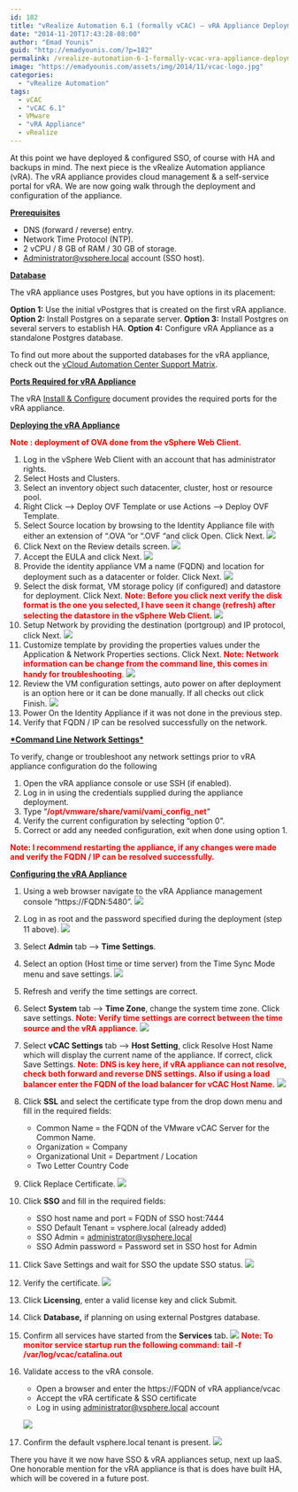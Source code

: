 ```yaml
---
id: 182
title: "vRealize Automation 6.1 (formally vCAC) – vRA Appliance Deployment &#038; Configuration"
date: "2014-11-20T17:43:28-08:00"
author: "Emad Younis"
guid: "http://emadyounis.com/?p=182"
permalink: /vrealize-automation-6-1-formally-vcac-vra-appliance-deployment-configuration/
image: "https://emadyounis.com/assets/img/2014/11/vcac-logo.jpg"
categories:
  - "vRealize Automation"
tags:
  - vCAC
  - "vCAC 6.1"
  - VMware
  - "vRA Appliance"
  - vRealize
---
```


At this point we have deployed &amp; configured SSO, of course with HA and backups in mind. The next piece is the vRealize Automation appliance (vRA). The vRA appliance provides cloud management &amp; a self-service portal for vRA. We are now going walk through the deployment and configuration of the appliance.

<span style="text-decoration: underline;">**Prerequisites**</span>

- DNS (forward / reverse) entry.
- Network Time Protocol (NTP).
- 2 vCPU / 8 GB of RAM / 30 GB of storage.
- Administrator@vsphere.local account (SSO host).

<span style="text-decoration: underline;">**Database**</span>

The vRA appliance uses Postgres, but you have options in its placement:

**Option 1:** Use the initial vPostgres that is created on the first vRA appliance.
**Option 2:** Install Postgres on a separate server.
**Option 3:** Install Postgres on several servers to establish HA.
**Option 4:** Configure vRA Appliance as a standalone Postgres database.

To find out more about the supported databases for the vRA appliance, check out the [vCloud Automation Center Support Matrix](https://www.vmware.com/pdf/vcloud-automation-center-61-support-matrix.pdf).

<span style="text-decoration: underline;">**Ports Required for vRA Appliance**</span>

The vRA [Install &amp; Configure](http://pubs.vmware.com/vCAC-61/topic/com.vmware.ICbase/PDF/vcloud-automation-center-61-installation-and-configuration.pdf) document provides the required ports for the vRA appliance.

**<span style="text-decoration: underline;">Deploying the vRA Appliance</span>**

<span style="color: #ff0000;">**Note : deployment of OVA done from the vSphere Web Client.**</span>

1. Log in the vSphere Web Client with an account that has administrator rights.
2. Select Hosts and Clusters.
3. Select an inventory object such datacenter, cluster, host or resource pool.
4. Right Click –&gt; Deploy OVF Template or use Actions –&gt; Deploy OVF Template.
5. Select Source location by browsing to the Identity Appliance file with either an extension of “.OVA “or “.OVF “and click Open. Click Next.
   [![](https://emadyounis.com/assets/img/2014/11/vRA-Appliance-1.jpg?resize=958%2C330)](https://emadyounis.com/assets/img/2014/11/vRA-Appliance-1.jpg)
6. Click Next on the Review details screen.
   [![](https://emadyounis.com/assets/img/2014/11/vRA-Appliance-2.jpg?resize=960%2C409)](https://emadyounis.com/assets/img/2014/11/vRA-Appliance-2.jpg)
7. Accept the EULA and click Next.
   [![](https://emadyounis.com/assets/img/2014/11/vRA-Appliance-3.jpg?resize=960%2C562)](https://emadyounis.com/assets/img/2014/11/vRA-Appliance-3.jpg)
8. Provide the identity appliance VM a name (FQDN) and location for deployment such as a datacenter or folder. Click Next.
   [![](https://emadyounis.com/assets/img/2014/11/vRA-Appliance-4.jpg?resize=959%2C562)](https://emadyounis.com/assets/img/2014/11/vRA-Appliance-4.jpg)
9. Select the disk format, VM storage policy (if configured) and datastore for deployment. Click Next.
   <span style="color: #ff0000;">**Note: Before you click next verify the disk format is the one you selected, I have seen it change (refresh) after selecting the datastore in the vSphere Web Client.**</span>
   [![](https://emadyounis.com/assets/img/2014/10/vCAC-Deploy-5.jpg?resize=960%2C562)](https://emadyounis.com/assets/img/2014/10/vCAC-Deploy-5.jpg)
10. Setup Network by providing the destination (portgroup) and IP protocol, click Next.
    [![](https://emadyounis.com/assets/img/2014/10/vCAC-Deploy-6.jpg?resize=961%2C562)](https://emadyounis.com/assets/img/2014/10/vCAC-Deploy-6.jpg)
11. Customize template by providing the properties values under the Application &amp; Network Properties sections. Click Next. **<span style="color: #ff0000;">
    Note: Network information can be change from the command line, this comes in handy for troubleshooting</span>**.
    [![](https://emadyounis.com/assets/img/2014/11/vRA-Appliance-7.jpg?resize=1024%2C671)](https://emadyounis.com/assets/img/2014/11/vRA-Appliance-7.jpg)
12. Review the VM configuration settings, auto power on after deployment is an option here or it can be done manually. If all checks out click Finish.
    [![](https://emadyounis.com/assets/img/2014/11/vRA-Appliance-8.jpg?resize=1024%2C672)](https://emadyounis.com/assets/img/2014/11/vRA-Appliance-8.jpg)
13. Power On the Identity Appliance if it was not done in the previous step.
14. Verify that FQDN / IP can be resolved successfully on the network.

**<span style="text-decoration: underline;">\*Command Line Network Settings\*</span>**

To verify, change or troubleshoot any network settings prior to vRA appliance configuration do the following

1. Open the vRA appliance console or use SSH (if enabled).
2. Log in in using the credentials supplied during the appliance deployment.
3. Type “<span style="color: #ff0000;">**/opt/vmware/share/vami/vami_config_net**</span>“
4. Verify the current configuration by selecting “option 0”.
5. Correct or add any needed configuration, exit when done using option 1.

**<span style="color: #ff0000;">Note: I recommend restarting the appliance, if any changes were made and verify the FQDN / IP can be resolved successfully.</span>**

<span style="text-decoration: underline;">**Configuring the vRA Appliance**</span>

1. Using a web browser navigate to the vRA Appliance management console “https://FQDN:5480”.
   [![](https://emadyounis.com/assets/img/2014/11/vRA-Appliance-9.jpg?resize=523%2C27)](https://emadyounis.com/assets/img/2014/11/vRA-Appliance-9.jpg)
2. Log in as root and the password specified during the deployment (step 11 above).
   [![](https://emadyounis.com/assets/img/2014/11/vRA-Appliance-10.jpg?resize=830%2C228)](https://emadyounis.com/assets/img/2014/11/vRA-Appliance-10.jpg)
3. Select **Admin** tab –&gt; **Time Settings**.
4. Select an option (Host time or time server) from the Time Sync Mode menu and save settings.
   [![](https://emadyounis.com/assets/img/2014/11/vRA-Appliance-11.jpg?resize=830%2C369)](https://emadyounis.com/assets/img/2014/11/vRA-Appliance-11.jpg)
5. Refresh and verify the time settings are correct.
6. Select **System** tab –&gt; **Time Zone**, change the system time zone. Click save settings. <span style="color: #ff0000;"> **Note: Verify time settings are correct between the time source and the vRA appliance**</span>.
   [![](https://emadyounis.com/assets/img/2014/11/vRA-Appliance-12.jpg?resize=830%2C262)](https://emadyounis.com/assets/img/2014/11/vRA-Appliance-12.jpg)
7. Select **vCAC Settings** tab –&gt; **Host Setting**, click Resolve Host Name which will display the current name of the appliance. If correct, click Save Settings. <span style="color: #ff0000;"> **Note: DNS is key here, if vRA appliance can not resolve, check both forward and reverse DNS settings. Also if using a load balancer enter the FQDN of the load balancer for vCAC Host Name.**</span>
   [![](https://emadyounis.com/assets/img/2014/11/vRA-Appliance-13.jpg?resize=829%2C287)](https://emadyounis.com/assets/img/2014/11/vRA-Appliance-13.jpg)
8. Click **SSL** and select the certificate type from the drop down menu and fill in the required fields:
   - Common Name = the FQDN of the VMware vCAC Server for the Common Name.
   - Organization = Company
   - Organizational Unit = Department / Location
   - Two Letter Country Code
9. Click Replace Certificate.
   [![](https://emadyounis.com/assets/img/2014/11/vRA-Appliance-14.jpg?resize=831%2C368)](https://emadyounis.com/assets/img/2014/11/vRA-Appliance-14.jpg)
10. Click **SSO** and fill in the required fields:
    - SSO host name and port = FQDN of SSO host:7444
    - SSO Default Tenant = vsphere.local (already added)
    - SSO Admin = administrator@vsphere.local
    - SSO Admin password = Password set in SSO host for Admin
11. Click Save Settings and wait for SSO the update SSO status.
    [![](https://emadyounis.com/assets/img/2014/11/vRA-Appliance-16.jpg?resize=828%2C338)](https://emadyounis.com/assets/img/2014/11/vRA-Appliance-16.jpg)
12. Verify the certificate.
    [![](https://emadyounis.com/assets/img/2014/11/vRA-Appliance-15.jpg?resize=358%2C251)](https://emadyounis.com/assets/img/2014/11/vRA-Appliance-15.jpg)
13. Click **Licensing**, enter a valid license key and click Submit.
14. Click **Database,** if planning on using external Postgres database.
15. Confirm all services have started from the **Services** tab.
    [![](https://emadyounis.com/assets/img/2014/11/vRA-Appliance-17.jpg?resize=830%2C755)](https://emadyounis.com/assets/img/2014/11/vRA-Appliance-17.jpg)
    <span style="color: #ff0000;"> **Note: To monitor service startup run the following command: tail -f /var/log/vcac/catalina.out**</span>
16. Validate access to the vRA console.

    - Open a browser and enter the https://FQDN of vRA appliance/vcac
    - Accept the vRA certificate &amp; SSO certificate
    - Log in using administrator@vsphere.local account

    [![](https://emadyounis.com/assets/img/2014/11/vRA-Appliance-18.jpg?resize=872%2C501)](https://emadyounis.com/assets/img/2014/11/vRA-Appliance-18.jpg)

17. Confirm the default vsphere.local tenant is present.
    [![](https://emadyounis.com/assets/img/2014/11/vRA-Appliance-19.jpg?resize=1024%2C354)](https://emadyounis.com/assets/img/2014/11/vRA-Appliance-19.jpg)

There you have it we now have SSO &amp; vRA appliances setup, next up IaaS. One honorable mention for the vRA appliance is that is does have built HA, which will be covered in a future post.
